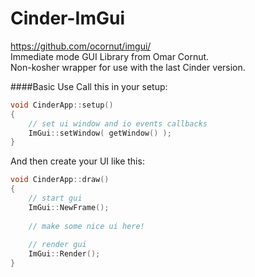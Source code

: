 Cinder-ImGui
===================
https://github.com/ocornut/imgui/   
Immediate mode GUI Library from Omar Cornut.   
Non-kosher wrapper for use with the last Cinder version.

####Basic Use
Call this in your setup:
```c++
void CinderApp::setup()
{
    // set ui window and io events callbacks
    ImGui::setWindow( getWindow() );
}
```

And then create your UI like this:
```c++
void CinderApp::draw()
{
    // start gui
    ImGui::NewFrame();
    
    // make some nice ui here!
    
    // render gui
    ImGui::Render();
}
```
